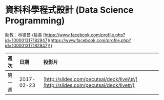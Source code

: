 # 資料科學程式設計 \(Data Science Programming\)

助教：林德昌 \(臉書 [https://www.facebook.com/profile.php?id=100001317182947](https://www.facebook.com/profile.php?id=100001317182947)\)

| 週次 | 日期 | 投影片 |
| :--- | :--- | :--- |
| 第一週 | 2017-02-23 | [http://slides.com/pecutsai/deck/live\\#/](http://slides.com/pecutsai/deck/live#/) |



